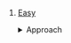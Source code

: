 1.  [Easy](https://cses.fi/problemset/task/1142/)
    <details>
        <summary>Approach</summary>

        > The is basically based on the application of stack of finding nearest location on its left/right with smaller/larger value.

        > Now, here we need to find the rectange with maximum area and return that area. So imagine we have a rectangle with maximum area, what will it look like?
        It will consist of consecutive boards and length of one side will be the number of boards and lenght of other side will equal to the smallest height rectangle in it, right?
        Now, if it's the optimal rectangle which means taking one more board from left or right will result in smaller or equal area, which further means that the height of addtional board lesser than the already smallest height rectangle it contains, right?
        So, we just to find for each rectange the nearest location on its both side with smaller value, in that way we will have one rectange candidate with area equals to no. of boards * that rectangle height, and then take the maximum from all the values.

    </details>
